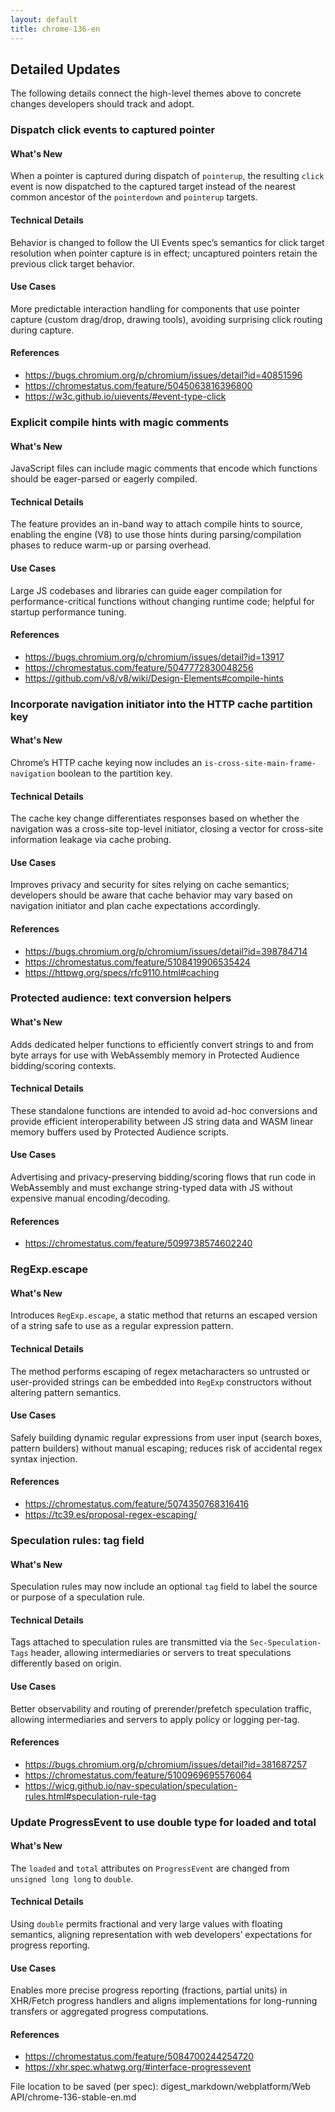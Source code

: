 ```yaml
---
layout: default
title: chrome-136-en
---
```


## Detailed Updates

The following details connect the high-level themes above to concrete changes developers should track and adopt.

### Dispatch click events to captured pointer

#### What's New
When a pointer is captured during dispatch of `pointerup`, the resulting `click` event is now dispatched to the captured target instead of the nearest common ancestor of the `pointerdown` and `pointerup` targets.

#### Technical Details
Behavior is changed to follow the UI Events spec’s semantics for click target resolution when pointer capture is in effect; uncaptured pointers retain the previous click target behavior.

#### Use Cases
More predictable interaction handling for components that use pointer capture (custom drag/drop, drawing tools), avoiding surprising click routing during capture.

#### References
- https://bugs.chromium.org/p/chromium/issues/detail?id=40851596
- https://chromestatus.com/feature/5045063816396800
- https://w3c.github.io/uievents/#event-type-click

### Explicit compile hints with magic comments

#### What's New
JavaScript files can include magic comments that encode which functions should be eager-parsed or eagerly compiled.

#### Technical Details
The feature provides an in-band way to attach compile hints to source, enabling the engine (V8) to use those hints during parsing/compilation phases to reduce warm-up or parsing overhead.

#### Use Cases
Large JS codebases and libraries can guide eager compilation for performance-critical functions without changing runtime code; helpful for startup performance tuning.

#### References
- https://bugs.chromium.org/p/chromium/issues/detail?id=13917
- https://chromestatus.com/feature/5047772830048256
- https://github.com/v8/v8/wiki/Design-Elements#compile-hints

### Incorporate navigation initiator into the HTTP cache partition key

#### What's New
Chrome’s HTTP cache keying now includes an `is-cross-site-main-frame-navigation` boolean to the partition key.

#### Technical Details
The cache key change differentiates responses based on whether the navigation was a cross-site top-level initiator, closing a vector for cross-site information leakage via cache probing.

#### Use Cases
Improves privacy and security for sites relying on cache semantics; developers should be aware that cache behavior may vary based on navigation initiator and plan cache expectations accordingly.

#### References
- https://bugs.chromium.org/p/chromium/issues/detail?id=398784714
- https://chromestatus.com/feature/5108419906535424
- https://httpwg.org/specs/rfc9110.html#caching

### Protected audience: text conversion helpers

#### What's New
Adds dedicated helper functions to efficiently convert strings to and from byte arrays for use with WebAssembly memory in Protected Audience bidding/scoring contexts.

#### Technical Details
These standalone functions are intended to avoid ad-hoc conversions and provide efficient interoperability between JS string data and WASM linear memory buffers used by Protected Audience scripts.

#### Use Cases
Advertising and privacy-preserving bidding/scoring flows that run code in WebAssembly and must exchange string-typed data with JS without expensive manual encoding/decoding.

#### References
- https://chromestatus.com/feature/5099738574602240

### RegExp.escape

#### What's New
Introduces `RegExp.escape`, a static method that returns an escaped version of a string safe to use as a regular expression pattern.

#### Technical Details
The method performs escaping of regex metacharacters so untrusted or user-provided strings can be embedded into `RegExp` constructors without altering pattern semantics.

#### Use Cases
Safely building dynamic regular expressions from user input (search boxes, pattern builders) without manual escaping; reduces risk of accidental regex syntax injection.

#### References
- https://chromestatus.com/feature/5074350768316416
- https://tc39.es/proposal-regex-escaping/

### Speculation rules: tag field

#### What's New
Speculation rules may now include an optional `tag` field to label the source or purpose of a speculation rule.

#### Technical Details
Tags attached to speculation rules are transmitted via the `Sec-Speculation-Tags` header, allowing intermediaries or servers to treat speculations differently based on origin.

#### Use Cases
Better observability and routing of prerender/prefetch speculation traffic, allowing intermediaries and servers to apply policy or logging per-tag.

#### References
- https://bugs.chromium.org/p/chromium/issues/detail?id=381687257
- https://chromestatus.com/feature/5100969695576064
- https://wicg.github.io/nav-speculation/speculation-rules.html#speculation-rule-tag

### Update ProgressEvent to use double type for loaded and total

#### What's New
The `loaded` and `total` attributes on `ProgressEvent` are changed from `unsigned long long` to `double`.

#### Technical Details
Using `double` permits fractional and very large values with floating semantics, aligning representation with web developers’ expectations for progress reporting.

#### Use Cases
Enables more precise progress reporting (fractions, partial units) in XHR/Fetch progress handlers and aligns implementations for long-running transfers or aggregated progress computations.

#### References
- https://chromestatus.com/feature/5084700244254720
- https://xhr.spec.whatwg.org/#interface-progressevent

File location to be saved (per spec): digest_markdown/webplatform/Web API/chrome-136-stable-en.md
